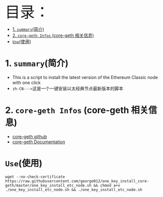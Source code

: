 <font size=20>目录：</font>
<!-- TOC -->

- [1. `summary`(简介)](#1-summary简介)
- [2. `core-geth Infos` (core-geth 相关信息)](#2-core-geth-infos-core-geth-相关信息)
- [`Use`(使用)](#use使用)

<!-- /TOC -->

# 1. `summary`(简介)
* This is a script to install the latest version of the Ethereum Classic node with one click
* `zh-CN--->`这是一个一键安装以太经典节点最新版本的脚本

# 2. `core-geth Infos` (core-geth 相关信息)
* [core-geth github](https://github.com/etclabscore/core-geth)
* [core-geth Documentation](https://etclabscore.github.io/core-geth/)

# `Use`(使用)
```wget --no-check-certificate https://raw.githubusercontent.com/george012/one_key_install_core-geth/master/one_key_install_etc_node.sh && chmod a+x ./one_key_install_etc_node.sh && ./one_key_install_etc_node.sh```
